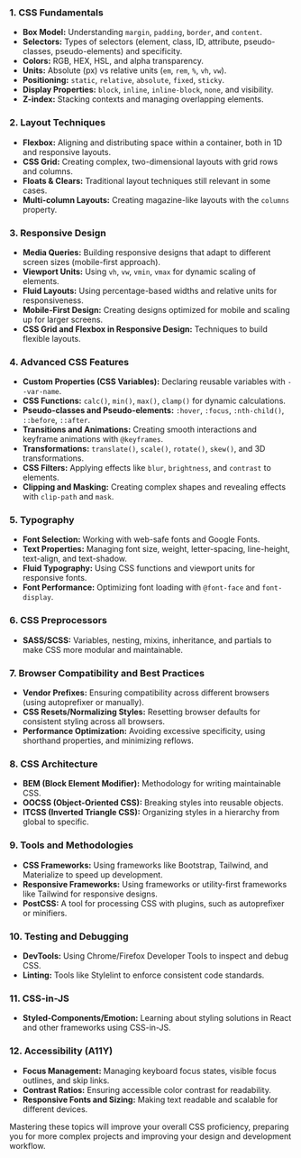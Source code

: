 ### **1. CSS Fundamentals**
   - **Box Model:** Understanding `margin`, `padding`, `border`, and `content`.
   - **Selectors:** Types of selectors (element, class, ID, attribute, pseudo-classes, pseudo-elements) and specificity.
   - **Colors:** RGB, HEX, HSL, and alpha transparency.
   - **Units:** Absolute (px) vs relative units (`em`, `rem`, `%`, `vh`, `vw`).
   - **Positioning:** `static`, `relative`, `absolute`, `fixed`, `sticky`.
   - **Display Properties:** `block`, `inline`, `inline-block`, `none`, and visibility.
   - **Z-index:** Stacking contexts and managing overlapping elements.

### **2. Layout Techniques**
   - **Flexbox:** Aligning and distributing space within a container, both in 1D and responsive layouts.
   - **CSS Grid:** Creating complex, two-dimensional layouts with grid rows and columns.
   - **Floats & Clears:** Traditional layout techniques still relevant in some cases.
   - **Multi-column Layouts:** Creating magazine-like layouts with the `columns` property.

### **3. Responsive Design**
   - **Media Queries:** Building responsive designs that adapt to different screen sizes (mobile-first approach).
   - **Viewport Units:** Using `vh`, `vw`, `vmin`, `vmax` for dynamic scaling of elements.
   - **Fluid Layouts:** Using percentage-based widths and relative units for responsiveness.
   - **Mobile-First Design:** Creating designs optimized for mobile and scaling up for larger screens.
   - **CSS Grid and Flexbox in Responsive Design:** Techniques to build flexible layouts.

### **4. Advanced CSS Features**
   - **Custom Properties (CSS Variables):** Declaring reusable variables with `--var-name`.
   - **CSS Functions:** `calc()`, `min()`, `max()`, `clamp()` for dynamic calculations.
   - **Pseudo-classes and Pseudo-elements:** `:hover`, `:focus`, `:nth-child()`, `::before`, `::after`.
   - **Transitions and Animations:** Creating smooth interactions and keyframe animations with `@keyframes`.
   - **Transformations:** `translate()`, `scale()`, `rotate()`, `skew()`, and 3D transformations.
   - **CSS Filters:** Applying effects like `blur`, `brightness`, and `contrast` to elements.
   - **Clipping and Masking:** Creating complex shapes and revealing effects with `clip-path` and `mask`.

### **5. Typography**
   - **Font Selection:** Working with web-safe fonts and Google Fonts.
   - **Text Properties:** Managing font size, weight, letter-spacing, line-height, text-align, and text-shadow.
   - **Fluid Typography:** Using CSS functions and viewport units for responsive fonts.
   - **Font Performance:** Optimizing font loading with `@font-face` and `font-display`.

### **6. CSS Preprocessors**
   - **SASS/SCSS:** Variables, nesting, mixins, inheritance, and partials to make CSS more modular and maintainable.

### **7. Browser Compatibility and Best Practices**
   - **Vendor Prefixes:** Ensuring compatibility across different browsers (using autoprefixer or manually).
   - **CSS Resets/Normalizing Styles:** Resetting browser defaults for consistent styling across all browsers.
   - **Performance Optimization:** Avoiding excessive specificity, using shorthand properties, and minimizing reflows.

### **8. CSS Architecture**
   - **BEM (Block Element Modifier):** Methodology for writing maintainable CSS.
   - **OOCSS (Object-Oriented CSS):** Breaking styles into reusable objects.
   - **ITCSS (Inverted Triangle CSS):** Organizing styles in a hierarchy from global to specific.

### **9. Tools and Methodologies**
   - **CSS Frameworks:** Using frameworks like Bootstrap, Tailwind, and Materialize to speed up development.
   - **Responsive Frameworks:** Using frameworks or utility-first frameworks like Tailwind for responsive designs.
   - **PostCSS:** A tool for processing CSS with plugins, such as autoprefixer or minifiers.

### **10. Testing and Debugging**
   - **DevTools:** Using Chrome/Firefox Developer Tools to inspect and debug CSS.
   - **Linting:** Tools like Stylelint to enforce consistent code standards.

### **11. CSS-in-JS**
   - **Styled-Components/Emotion:** Learning about styling solutions in React and other frameworks using CSS-in-JS.

### **12. Accessibility (A11Y)**
   - **Focus Management:** Managing keyboard focus states, visible focus outlines, and skip links.
   - **Contrast Ratios:** Ensuring accessible color contrast for readability.
   - **Responsive Fonts and Sizing:** Making text readable and scalable for different devices.

Mastering these topics will improve your overall CSS proficiency, preparing you for more complex projects and improving your design and development workflow.